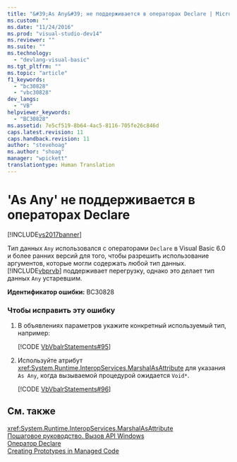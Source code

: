```yaml
---
title: "&#39;As Any&#39; не поддерживается в операторах Declare | Microsoft Docs"
ms.custom: ""
ms.date: "11/24/2016"
ms.prod: "visual-studio-dev14"
ms.reviewer: ""
ms.suite: ""
ms.technology: 
  - "devlang-visual-basic"
ms.tgt_pltfrm: ""
ms.topic: "article"
f1_keywords: 
  - "bc30828"
  - "vbc30828"
dev_langs: 
  - "VB"
helpviewer_keywords: 
  - "BC30828"
ms.assetid: 7e5cf519-8b64-4ac5-8116-705fe26c846d
caps.latest.revision: 11
caps.handback.revision: 11
author: "stevehoag"
ms.author: "shoag"
manager: "wpickett"
translationtype: Human Translation
---
```

# &#39;As Any&#39; не поддерживается в операторах Declare
[!INCLUDE[vs2017banner](../../../csharp/includes/vs2017banner.md)]

Тип данных `Any` использовался с операторами `Declare` в Visual Basic 6.0 и более ранних версий для того, чтобы разрешить использование аргументов, которые могли содержать любой тип данных.  [!INCLUDE[vbprvb](../../../csharp/programming-guide/concepts/linq/includes/vbprvb_md.md)] поддерживает перегрузку, однако это делает тип данных `Any` устаревшим.  
  
 **Идентификатор ошибки:** BC30828  
  
### Чтобы исправить эту ошибку  
  
1.  В объявлениях параметров укажите конкретный используемый тип, например:  
  
     [!CODE [VbVbalrStatements#95](../CodeSnippet/VS_Snippets_VBCSharp/VbVbalrStatements#95)]  
  
2.  Используйте атрибут <xref:System.Runtime.InteropServices.MarshalAsAttribute> для указания `As Any`, когда вызываемой процедурой ожидается `Void*`.  
  
     [!CODE [VbVbalrStatements#96](../CodeSnippet/VS_Snippets_VBCSharp/VbVbalrStatements#96)]  
  
## См. также  
 <xref:System.Runtime.InteropServices.MarshalAsAttribute>   
 [Пошаговое руководство. Вызов API Windows](../../../visual-basic/programming-guide/com-interop/walkthrough-calling-windows-apis.md)   
 [Оператор Declare](../../../visual-basic/language-reference/statements/declare-statement.md)   
 [Creating Prototypes in Managed Code](../Topic/Creating%20Prototypes%20in%20Managed%20Code.md)